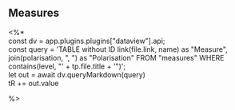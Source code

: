 ## Measures

<%*  
const dv = app.plugins.plugins["dataview"].api;  
const query = 'TABLE without ID link(file.link, name) as "Measure", join(polarisation, ", ") as "Polarisation" FROM "measures" WHERE contains(level, "' + tp.file.title + '")';  
let out = await dv.queryMarkdown(query)  
tR += out.value

%>
